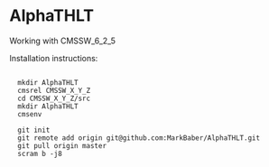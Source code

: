 AlphaTHLT
=========

Working with CMSSW_6_2_5

Installation instructions:


<pre><code>
  mkdir AlphaTHLT
  cmsrel CMSSW_X_Y_Z
  cd CMSSW_X_Y_Z/src
  mkdir AlphaTHLT
  cmsenv
  
  git init
  git remote add origin git@github.com:MarkBaber/AlphaTHLT.git
  git pull origin master
  scram b -j8
</code></pre>
